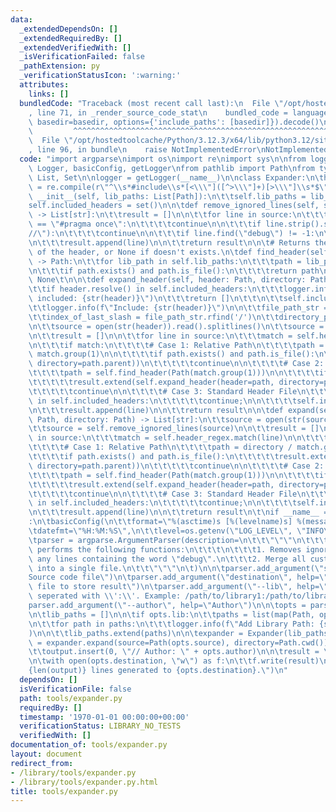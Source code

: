 ```yaml
---
data:
  _extendedDependsOn: []
  _extendedRequiredBy: []
  _extendedVerifiedWith: []
  _isVerificationFailed: false
  _pathExtension: py
  _verificationStatusIcon: ':warning:'
  attributes:
    links: []
  bundledCode: "Traceback (most recent call last):\n  File \"/opt/hostedtoolcache/Python/3.12.3/x64/lib/python3.12/site-packages/onlinejudge_verify/documentation/build.py\"\
    , line 71, in _render_source_code_stat\n    bundled_code = language.bundle(stat.path,\
    \ basedir=basedir, options={'include_paths': [basedir]}).decode()\n          \
    \         ^^^^^^^^^^^^^^^^^^^^^^^^^^^^^^^^^^^^^^^^^^^^^^^^^^^^^^^^^^^^^^^^^^^^^^^^^^^^^^^^^\n\
    \  File \"/opt/hostedtoolcache/Python/3.12.3/x64/lib/python3.12/site-packages/onlinejudge_verify/languages/python.py\"\
    , line 96, in bundle\n    raise NotImplementedError\nNotImplementedError\n"
  code: "import argparse\nimport os\nimport re\nimport sys\n\nfrom logging import\
    \ Logger, basicConfig, getLogger\nfrom pathlib import Path\nfrom typing import\
    \ List, Set\n\nlogger = getLogger(__name__)\n\nclass Expander:\n\theader_regex\
    \ = re.compile(r\"^\\s*#include\\s*[<\\\"]([^>\\\"]+)[>\\\"]\\s*$\")\n\t\n\tdef\
    \ __init__(self, lib_paths: List[Path]):\n\t\tself.lib_paths = lib_paths\n\t\t\
    self.included_headers = set()\n\n\tdef remove_ignored_lines(self, source: List[str])\
    \ -> List[str]:\n\t\tresult = []\n\n\t\tfor line in source:\n\t\t\tif line.strip()\
    \ == \"#pragma once\":\n\t\t\t\tcontinue\n\n\t\t\tif line.strip().startswith(\"\
    //\"):\n\t\t\t\tcontinue\n\n\t\t\tif line.find(\"debug\") != -1:\n\t\t\t\tcontinue\n\
    \n\t\t\tresult.append(line)\n\n\t\treturn result\n\n\t# Returns the full path\
    \ of the header, or None if doesn't exists.\n\tdef find_header(self, header: Path)\
    \ -> Path:\n\t\tfor lib_path in self.lib_paths:\n\t\t\tpath = lib_path / header\n\
    \n\t\t\tif path.exists() and path.is_file():\n\t\t\t\treturn path\n\n\t\treturn\
    \ None\t\n\n\tdef expand_header(self, header: Path, directory: Path) -> List[str]:\n\
    \t\tif header.resolve() in self.included_headers:\n\t\t\tlogger.info(f\"Already\
    \ included: {str(header)}\")\n\t\t\treturn []\n\t\t\n\t\tself.included_headers.add(header.resolve())\n\
    \t\tlogger.info(f\"Include: {str(header)}\")\n\n\t\tfile_path_str = str(header)\n\
    \t\tindex_of_last_slash = file_path_str.rfind('/')\n\t\tdirectory_path = Path(file_path_str[:index_of_last_slash])\n\
    \n\t\tsource = open(str(header)).read().splitlines()\n\t\tsource = self.remove_ignored_lines(source)\n\
    \n\t\tresult = []\n\n\t\tfor line in source:\n\t\t\tmatch = self.header_regex.match(line)\n\
    \n\t\t\tif match:\n\t\t\t\t# Case 1: Relative Path\n\t\t\t\tpath = directory /\
    \ match.group(1)\n\n\t\t\t\tif path.exists() and path.is_file():\n\t\t\t\t\tresult.extend(self.expand_header(header=path,\
    \ directory=path.parent))\n\t\t\t\t\tcontinue\n\n\t\t\t\t# Case 2: Included Path\n\
    \t\t\t\tpath = self.find_header(Path(match.group(1)))\n\n\t\t\t\tif path != None:\n\
    \t\t\t\t\tresult.extend(self.expand_header(header=path, directory=path.parent))\n\
    \t\t\t\t\tcontinue\n\n\t\t\t\t# Case 3: Standard Header File\n\t\t\t\tif Path(match.group(1))\
    \ in self.included_headers:\n\t\t\t\t\tcontinue;\n\n\t\t\t\tself.included_headers.add(Path(match.group(1)))\n\
    \n\t\t\tresult.append(line)\n\n\t\treturn result\n\n\tdef expand(self, source:\
    \ Path, directory: Path) -> List[str]:\n\t\tsource = open(str(source)).read().splitlines()\n\
    \t\tsource = self.remove_ignored_lines(source)\n\n\t\tresult = []\n\n\t\tfor line\
    \ in source:\n\t\t\tmatch = self.header_regex.match(line)\n\n\t\t\tif match:\n\
    \t\t\t\t# Case 1: Relative Path\n\t\t\t\tpath = directory / match.group(1)\n\n\
    \t\t\t\tif path.exists() and path.is_file():\n\t\t\t\t\tresult.extend(self.expand_header(header=path,\
    \ directory=path.parent))\n\t\t\t\t\tcontinue\n\n\t\t\t\t# Case 2: Included Path\n\
    \t\t\t\tpath = self.find_header(Path(match.group(1)))\n\n\t\t\t\tif path != None:\n\
    \t\t\t\t\tresult.extend(self.expand_header(header=path, directory=path.parent))\n\
    \t\t\t\t\tcontinue\n\n\t\t\t\t# Case 3: Standard Header File\n\t\t\t\tif Path(match.group(1))\
    \ in self.included_headers:\n\t\t\t\t\tcontinue;\n\n\t\t\t\tself.included_headers.add(Path(match.group(1)))\n\
    \n\t\t\tresult.append(line)\n\n\t\treturn result\n\t\nif __name__ == \"__main__\"\
    :\n\tbasicConfig(\n\t\tformat=\"%(asctime)s [%(levelname)s] %(message)s\",\n\t\
    \tdatefmt=\"%H:%M:%S\",\n\t\tlevel=os.getenv(\"LOG_LEVEL\", \"INFO\")\n\t)\n\n\
    \tparser = argparse.ArgumentParser(description=\n\t\t\"\"\"\n\t\t\texpander.py\
    \ performs the following functions:\n\t\t\t\n\t\t\t1. Removes ignored lines, or\
    \ any lines containing the word \"debug\".\n\t\t\t2. Merge all custom header files\
    \ into a single file.\n\t\t\"\"\"\n\t)\n\n\tparser.add_argument(\"source\", help=\"\
    Source code file\")\n\tparser.add_argument(\"destination\", help=\"Destination\
    \ file to store result\")\n\tparser.add_argument(\"--lib\", help=\"Path to libraries,\
    \ seperated with \\':\\'. Example: /path/to/library1:/path/to/library2\")\n\t\
    parser.add_argument(\"--author\", help=\"Author\")\n\n\topts = parser.parse_args()\n\
    \n\tlib_paths = []\n\n\tif opts.lib:\n\t\tpaths = list(map(Path, opts.lib.split(':')))\n\
    \n\t\tfor path in paths:\n\t\t\tlogger.info(f\"Add Library Path: {str(path)}\"\
    )\n\n\t\tlib_paths.extend(paths)\n\n\texpander = Expander(lib_paths)\n\toutput\
    \ = expander.expand(source=Path(opts.source), directory=Path.cwd())\n\n\tif opts.author:\n\
    \t\toutput.insert(0, \"// Author: \" + opts.author)\n\n\tresult = \"\\n\".join(output)\n\
    \n\twith open(opts.destination, \"w\") as f:\n\t\tf.write(result)\n\n\tlogger.info(f\"\
    {len(output)} lines generated to {opts.destination}.\")\n"
  dependsOn: []
  isVerificationFile: false
  path: tools/expander.py
  requiredBy: []
  timestamp: '1970-01-01 00:00:00+00:00'
  verificationStatus: LIBRARY_NO_TESTS
  verifiedWith: []
documentation_of: tools/expander.py
layout: document
redirect_from:
- /library/tools/expander.py
- /library/tools/expander.py.html
title: tools/expander.py
---
```

